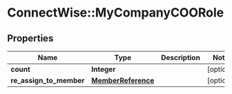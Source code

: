 # ConnectWise::MyCompanyCOORole

## Properties
Name | Type | Description | Notes
------------ | ------------- | ------------- | -------------
**count** | **Integer** |  | [optional] 
**re_assign_to_member** | [**MemberReference**](MemberReference.md) |  | [optional] 


